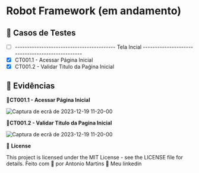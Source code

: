 # Robot Framework (em andamento)

## 🔖 Casos de Testes
- [ ] ------------------------------------------ Tela Incial ------------------------------------------------- 
- [X] CT001.1 - Acessar Página Inicial
- [X] CT001.2 - Validar Titulo da Paǵina Inicial

## 🚀 Evidências
🚀**CT001.1 - Acessar Página Inicial**

![Captura de ecrã de 2023-12-19 11-20-00](https://github.com/antoniogmartins/Interfaces/blob/main/RobotFramework/Evidencias/Casos_Testes/CT001.1%20-%20Acessar%20P%C3%A1gina%20Inicial.png)

🚀**CT001.2 - Validar Titulo da Pagina Inicial**

![Captura de ecrã de 2023-12-19 11-20-00](https://github.com/antoniogmartins/Interfaces/blob/main/RobotFramework/Evidencias/Casos_Testes/CT001.2%20-%20Validar%20Titulo%20da%20Pa%C7%B5ina%20Inicial.png)

📝 **License**

This project is licensed under the MIT License - see the LICENSE file for details.
Feito com 💜  por Antonio Martins 👋   Meu linkedin


